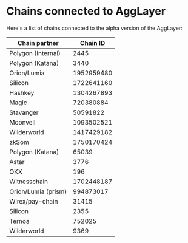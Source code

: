 # Chains connected to AggLayer

Here's a list of chains connected to the alpha version of the AggLayer:

| Chain partner           | Chain ID  | 
--------------------------|--------------|
| Polygon (Internal)      | 2445         | 
| Polygon (Katana)        | 3440         | 
| Orion/Lumia             | 1952959480   | 
| Silicon                 | 1722641160   | 
| Hashkey                 | 1304267893   | 
| Magic                   | 720380884    | 
| Stavanger               | 50591822     | 
| Moonveil                | 1093502521   | 
| Wilderworld             | 1417429182   | 
| zkSom                   | 1750170424   | 
| Polygon (Katana)        | 65039        | 
| Astar                   | 3776         | 
| OKX                     | 196          | 
| Witnesschain            | 1702448187   | 
| Orion/Lumia (prism)     | 994873017    | 
| Wirex/pay-chain         | 31415        | 
| Silicon                 | 2355         | 
| Ternoa                  | 752025       | 
| Wilderworld             | 9369         | 